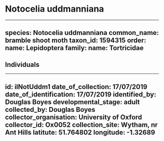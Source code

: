 # Notocelia uddmanniana

---
species: Notocelia uddmanniana
common_name: bramble shoot moth
taxon_id: 1594315
order:
  name: Lepidoptera
family:
  name: Tortricidae
---

## Individuals

---
id: ilNotUddm1
date_of_collection: 17/07/2019
date_of_identification: 17/07/2019
identified_by: Douglas Boyes
developmental_stage: adult
collected_by: Douglas Boyes
collector_organisation: University of Oxford
collector_id: Ox0052
collection_site: Wytham, nr Ant Hills
latitute: 51.764802
longitude: -1.32689
---

